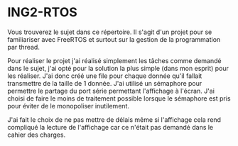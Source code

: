 # ING2-RTOS

Vous trouverez le sujet dans ce répertoire. Il s'agit d'un projet pour se familiariser avec FreeRTOS et surtout sur la gestion de la programmation par thread.

Pour réaliser le projet j'ai réalisé simplement les tâches comme demandé dans le sujet, j'ai opté pour la solution la plus simple (dans mon esprit) pour les réaliser.
J'ai donc créé une file pour chaque donnée qu'il fallait transmettre de la taille de 1 donnée. J'ai utilisé un sémaphore pour permettre le partage du port série permettant l'affichage à l'écran.
J'ai choisi de faire le moins de traitement possible lorsque le sémaphore est pris pour éviter de le monopoliser inutilement.

J'ai fait le choix de ne pas mettre de délais même si l'affichage cela rend compliqué la lecture de l'affichage car ce n'était pas demandé dans le cahier des charges.
